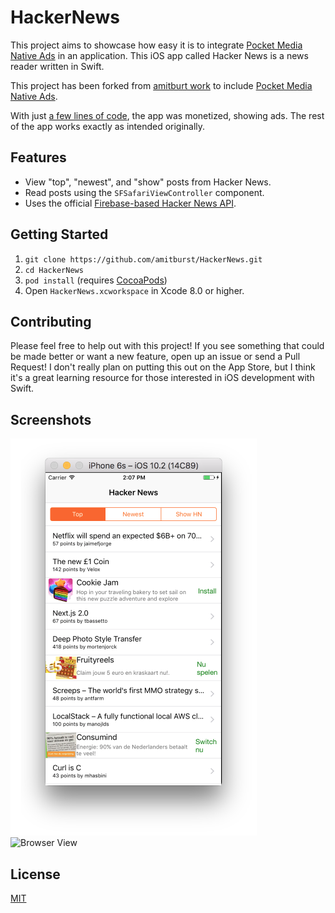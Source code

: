 # HackerNews

This project aims to showcase how easy it is to integrate [Pocket Media Native Ads](https://github.com/Pocketbrain/nativeadslib-ios) in an application. This iOS app called Hacker News is a news reader written in Swift.

This project has been forked from [amitburt work](https://github.com/amitburst/HackerNews) to include [Pocket Media Native Ads](https://github.com/Pocketbrain/nativeadslib-ios).

With just [a few lines of code](https://github.com/Pocketbrain/HackerNews/commit/54c6a670d304c0d614ba14e9ff75a38a4c87a67c), the app was monetized, showing ads. The rest of the app works exactly as intended originally.


## Features

* View "top", "newest", and "show" posts from Hacker News.
* Read posts using the `SFSafariViewController` component.
* Uses the official [Firebase-based Hacker News API](https://github.com/HackerNews/API).

## Getting Started

1. `git clone https://github.com/amitburst/HackerNews.git`
2. `cd HackerNews`
3. `pod install` (requires [CocoaPods](https://cocoapods.org))
4. Open `HackerNews.xcworkspace` in Xcode 8.0 or higher.

## Contributing

Please feel free to help out with this project! If you see something that could be made better or want a new feature, open up an issue or send a Pull Request! I don't really plan on putting this out on the App Store, but I think it's a great learning resource for those interested in iOS development with Swift.

## Screenshots

![Main View](Resources/screenshot1.png)
![Browser View](Resources/screenshot2.png)

## License

[MIT](LICENSE)
